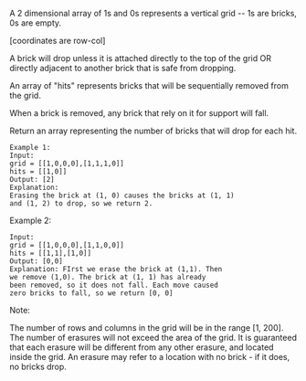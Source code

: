 A 2 dimensional array of 1s and 0s represents a vertical grid -- 1s are bricks, 0s are empty.

[coordinates are row-col]

A brick will drop unless it is attached directly to the top of the grid OR directly adjacent to another brick that is safe from dropping.

An array of "hits" represents bricks that will be sequentially removed from the grid. 

When a brick is removed, any brick that rely on it for support will fall.

Return an array representing the number of bricks that will drop for each hit.

```
Example 1:
Input: 
grid = [[1,0,0,0],[1,1,1,0]]
hits = [[1,0]]
Output: [2]
Explanation: 
Erasing the brick at (1, 0) causes the bricks at (1, 1) 
and (1, 2) to drop, so we return 2.
```
Example 2:
```
Input: 
grid = [[1,0,0,0],[1,1,0,0]]
hits = [[1,1],[1,0]]
Output: [0,0]
Explanation: FIrst we erase the brick at (1,1). Then 
we remove (1,0). The brick at (1, 1) has already 
been removed, so it does not fall. Each move caused
zero bricks to fall, so we return [0, 0]
 ```

Note:

The number of rows and columns in the grid will be in the range [1, 200].
The number of erasures will not exceed the area of the grid.
It is guaranteed that each erasure will be different from any other erasure, and located inside the grid.
An erasure may refer to a location with no brick - if it does, no bricks drop.

